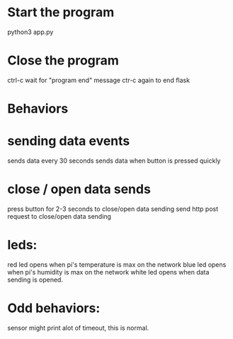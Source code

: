 # Start the program
python3 app.py

# Close the program
ctrl-c
wait for "program end" message
ctr-c again to end flask




# Behaviors

# sending data events
sends data every 30 seconds
sends data when button is pressed quickly

# close / open data sends
press button for 2-3 seconds to close/open data sending
send http post request to close/open data sending

# leds:

red led opens when pi's temperature is max on the network
blue led opens when pi's humidity is max on the network
white led opens when data sending is opened.

# Odd behaviors:

sensor might print alot of timeout, this is normal.



